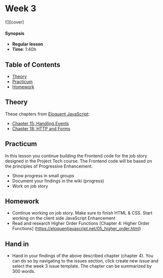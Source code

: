 <!--lint disable no-html-->

# Week 3

![][cover]

#### Synopsis

* **Regular lesson**
* **Time**: 1:40h

## Table of Contents

* [Theory](#theory)
* [Practicum](#practicum)
* [Homework](#homework)

## Theory

These chapters from [Eloquent JavaScript](https://eloquentjavascript.net/):

* [Chapter 15: Handling Events](https://eloquentjavascript.net/15_event.html)
* [Chapter 18: HTTP and Forms](https://eloquentjavascript.net/18_http.html)

## Practicum

In this lesson you continue building the Frontend code for the job story designed in the Project Tech course. The Frontend code will be based on the principles of Progressive Enhancement.

* Show progress in small groups
* Document your findings in the wiki (progress)
* Work on job story

## Homework

* Continue working on job story. Make sure to finish HTML & CSS. Start working on the client side JavaScript Enhancement
* Read and research Higher Order Functions [Chapter 4: Higher Order Functions] (https://eloquentjavascript.net/05_higher_order.html)

## Hand in

- Hand in your findings of the above described chapter (chapter 4). You can do so by navigating to the issues section, click create new issue and select the week 3 issue template. The chapter can be summarized by 300 words.


